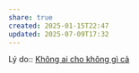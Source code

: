 ```yaml
---
share: true
created: 2025-01-15T22:47
updated: 2025-07-09T17:32
---
```

Lý do:: [Không ai cho không gì cả](./Kh%C3%B4ng%20ai%20cho%20kh%C3%B4ng%20g%C3%AC%20c%E1%BA%A3.md)
